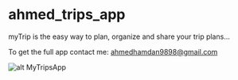 # ahmed_trips_app

myTrip is the easy way to plan, organize and share your trip plans...

To get the full app contact me: ahmedhamdan9898@gmail.com


![alt MyTripsApp](https://fotos.subefotos.com/8d921855b6e9c649f1c62ac80ea35c98o.jpg)


